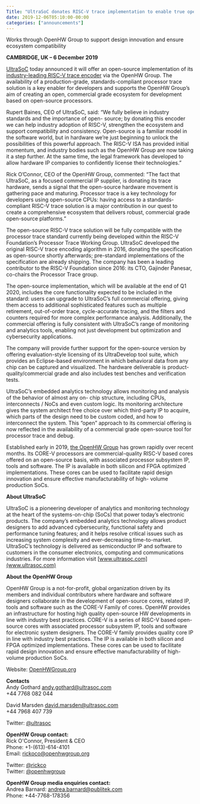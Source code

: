 ```yaml
---
Title: "UltraSoC donates RISC-V trace implementation to enable true open-source development"
date: 2019-12-06T05:10:00-00:00
categories: ["announcements"] 
---
```

Works through OpenHW Group to support design innovation and ensure ecosystem compatibility<!--more-->  

**CAMBRIDGE, UK – 6 December 2019**  

[UltraSoC](https://www.ultrasoc.com) today announced it will offer an open-source implementation of its [industry-leading RISC-V trace encoder](https://www.ultrasoc.com/ultrasoc-delivers-industrys-first-risc-v-processor-trace-ip/) via the OpenHW Group. The availability of a production-grade, standards-compliant processor trace solution is a key enabler for developers and supports the OpenHW Group’s aim of creating an open, commercial grade ecosystem for development based on open-source processors.  

Rupert Baines, CEO of UltraSoC, said: “We fully believe in industry standards and the importance of open- source; by donating this encoder we can help industry adoption of RISC-V, strengthen the ecosystem and support compatibility and consistency. Open-source is a familiar model in the software world, but in hardware we’re just beginning to unlock the possibilities of this powerful approach. The RISC-V ISA has provided initial momentum, and industry bodies such as the OpenHW Group are now taking it a step further. At the same time, the legal framework has developed to allow hardware IP companies to confidently license their technologies.”  

Rick O’Connor, CEO of the OpenHW Group, commented: “The fact that UltraSoC, as a focused commercial IP supplier, is donating its trace hardware, sends a signal that the open-source hardware movement is gathering pace and maturing. Processor trace is a key technology for developers using open-source CPUs: having access to a standards-compliant RISC-V trace solution is a major contribution in our quest to create a comprehensive ecosystem that delivers robust, commercial grade open-source platforms.”  

The open-source RISC-V trace solution will be fully compatible with the processor trace standard currently being developed within the RISC-V Foundation’s Processor Trace Working Group. UltraSoC developed the original RISC-V trace encoding algorithm in 2016, donating the specification as open-source shortly afterwards; pre-standard implementations of the specification are already shipping. The company has been a leading contributor to the RISC-V Foundation since 2016: its CTO, Gajinder Panesar, co-chairs the Processor Trace group.  

The open-source implementation, which will be available at the end of Q1 2020, includes the core functionality expected to be included in the standard: users can upgrade to UltraSoC’s full commercial offering, giving them access to additional sophisticated features such as multiple retirement, out-of-order trace, cycle-accurate tracing, and the filters and counters required for more complex performance analysis. Additionally, the commercial offering is fully consistent with UltraSoC’s range of monitoring and analytics tools, enabling not just development but optimization and cybersecurity applications.  

The company will provide further support for the open-source version by offering evaluation-style licensing of its UltraDevelop tool suite, which provides an Eclipse-based environment in which behavioral data from any chip can be captured and visualized. The hardware deliverable is product-quality/commercial grade and also includes test benches and verification tests.  

UltraSoC’s embedded analytics technology allows monitoring and analysis of the behavior of almost any on- chip structure, including CPUs, interconnects / NoCs and even custom logic. Its monitoring architecture gives the system architect free choice over which third-party IP to acquire, which parts of the design need to be custom coded, and how to interconnect the system. This “open” approach to its commercial offering is now reflected in the availability of a commercial grade open-source tool for processor trace and debug. 

Established early in 2019, [the OpenHW Group](https://www.ultrasoc.com/ultrasoc-joins-openhw-group-extends-commitment-open-source-future-technology-development/) has grown rapidly over recent months. Its CORE-V processors are commercial-quality RISC-V based cores offered on an open-source basis, with associated processor subsystem IP, tools and software. The IP is available in both silicon and FPGA optimized implementations. These cores can be used to facilitate rapid design innovation and ensure effective manufacturability of high- volume production SoCs.  

**About UltraSoC**  

UltraSoC is a pioneering developer of analytics and monitoring technology at the heart of the systems-on-chip (SoCs) that power today’s electronic products. The company’s embedded analytics technology allows product designers to add advanced cybersecurity, functional safety and performance tuning features; and it helps resolve critical issues such as increasing system complexity and ever-decreasing time-to-market. UltraSoC’s  technology is delivered as semiconductor IP and software to customers in the consumer electronics, computing and communications industries. For more information visit [www.ultrasoc.com](www.ultrasoc.com)  

**About the OpenHW Group**  

OpenHW Group is a not-for-profit, global organization driven by its members and individual contributors where hardware and software designers collaborate in the development of open-source cores, related IP, tools and software such as the CORE-V Family of cores. OpenHW provides an infrastructure for hosting high quality open-source HW developments in line with industry best practices.  CORE-V is a series of RISC-V based open-source cores with associated processor subsystem IP, tools and software for electronic system designers. The CORE-V family provides quality core IP in line with industry best practices. The IP is available in both silicon and FPGA optimized implementations. These cores can be used to facilitate rapid design innovation and ensure effective manufacturability of high-volume production SoCs.  

Website: [OpenHWGroup.org](https://www.openhwgroup.org)  


**Contacts**  
Andy Gothard [andy.gothard@ultrasoc.com](mailto:david.marsden@ultrasoc.com)  
+44 7768 082 044  

David Marsden [david.marsden@ultrasoc.com](mailto:david.marsden@ultrasoc.com)  
+44 7968 407 739  

Twitter: [@ultrasoc](https://www.twitter.com/@ultrasoc)  

**OpenHW Group contact:**  
Rick O&#39;Connor, President &amp; CEO  
Phone: +1-(613)-614-4101  
Email: [rickoco@openhwgroup.org](mailto:rickoco@openhwgroup.org)  

Twitter: [@rickco](https://www.twitter.com/@rickco)  
Twitter: [@openhwgroup](https://www.twitter.com/@openhwgroup)  

**OpenHW Group media enquiries contact:**  
Andrea Barnard: [andrea.barnard@publitek.com](mailto:andrea.barnard@publitek.com)  
Phone: +44-7768-178356
